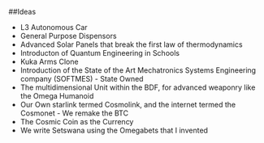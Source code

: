 ##Ideas
- L3 Autonomous Car
- General Purpose Dispensors
- Advanced Solar Panels that break the first law of thermodynamics
- Introducton of Quantum Engineering in Schools
- Kuka Arms Clone
- Introduction of the State of the Art Mechatronics Systems Engineering company (SOFTMES) -  State Owned
- The multidimensional Unit within the BDF, for advanced weaponry like the Omega Humanoid
- Our Own starlink termed Cosmolink, and the internet termed the Cosmonet -  We remake the BTC
- The Cosmic Coin as the Currency
- We write Setswana using the Omegabets that I invented